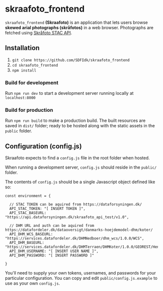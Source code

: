 # skraafoto_frontend

`skraafoto_frontend` **(Skraafoto)** is an application that lets users browse **skewed arial photographs (skråfotos)** in a web browser.
Photographs are fetched using [Skråfoto STAC API](https://github.com/SDFIdk/skraafoto_stac_public/blob/main/dokumentation.md).

## Installation

1. `git clone https://github.com/SDFIdk/skraafoto_frontend`
2. `cd skraafoto_frontend`
3. `npm install`

### Build for development
Run `npm run dev` to start a development server running locally at `localhost:8000`

### Build for production
Run `npm run build` to make a production build. The built resources are saved in `dist/` folder; ready to be hosted along with the static assets in the `public` folder.

## Configuration (config.js)
Skraafoto expects to find a `config.js` file in the root folder when hosted.

When running a development server, `config.js` should reside in the `public/` folder.

The contents of `config.js` should be a single Javascript object defined like so:
```
const environment = {
  
  // STAC TOKEN can be aquired from https://dataforsyningen.dk/
  API_STAC_TOKEN: "[ INSERT TOKEN ]",
  API_STAC_BASEURL: "https://api.dataforsyningen.dk/skraafoto_api_test/v1.0",

  // DHM URL and auth can be aquired from https://datafordeler.dk/dataoversigt/danmarks-hoejdemodel-dhm/koter/
  API_DHM_WCS_BASEURL: "https://services.datafordeler.dk/DHMNedboer/dhm_wcs/1.0.0/WCS",
  API_DHM_BASEURL: "https://services.datafordeler.dk/DHMTerraen/DHMKoter/1.0.0/GEOREST/HentKoter",
  API_DHM_USERNAME: "[ INSERT USER NAME ]",
  API_DHM_PASSWORD: "[ INSERT PASSWORD ]"

}
```
You'll need to supply your own tokens, usernames, and passwords for your particular configuration.
You can copy and edit `public/config.js.example` to use as your own `config.js`.
